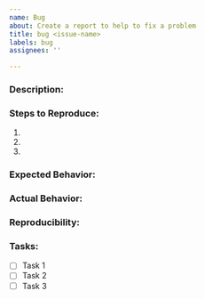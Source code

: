```yaml
---
name: Bug
about: Create a report to help to fix a problem
title: bug <issue-name>
labels: bug
assignees: ''

---
```


### Description:

### Steps to Reproduce:
1.
2.
3.

### Expected Behavior:

### Actual Behavior:

### Reproducibility:

### Tasks:
- [ ] Task 1
- [ ] Task 2
- [ ] Task 3
